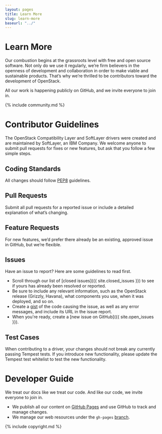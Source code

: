```yaml
---
layout: pages
title: Learn More
slug: learn-more
baseurl: "../"
---
```


# Learn More

Our combustion begins at the grassroots level with free and open source software. Not only do we use it regularly, we’re firm believers in the openness of development and collaboration in order to make viable and sustainable products. That’s why we’re thrilled to be contributors toward the development of OpenStack.

All our work is happening publicly on GitHub, and we invite everyone to join in.

{% include community.md %}

# Contributor Guidelines

The OpenStack Compatibility Layer and SoftLayer drivers were created and are maintained by SoftLayer, an IBM Company. We welcome anyone to submit pull requests for fixes or new features, but ask that you follow a few simple steps.

## Coding Standards

All changes should follow [PEP8](http://www.python.org/dev/peps/pep-0008) guidelines.

## Pull Requests

Submit all pull requests for a reported issue or include a detailed explanation of what’s changing. 

## Feature Requests

For new features, we’d prefer there already be an existing, approved issue in GitHub, but we’re flexible.

## Issues

Have an issue to report? Here are some guidelines to read first.

* Scroll through our list of [closed issues]({{ site.closed_issues }}) to see if yours has already been resolved or reported.
* Be sure to include any relevant information, such as the OpenStack release (Grizzly, Havana), what components you use, when it was deployed, and so on.
* Create a [gist](https://gist.github.com) of the code causing the issue, as well as any error messages, and include its URL in the issue report.
* When you're ready, create a [new issue on GitHub]({{ site.open_issues }}).

## Test Cases

When contributing to a driver, your changes should not break any currently passing Tempest tests. If you introduce new functionality, please update the Tempest test whitelist to test the new functionality.

# Developer Guide

We treat our docs like we treat our code. And like our code, we invite everyone to join in.

* We publish all our content on [GitHub Pages](http://pages.github.com) and use GitHub to track and manage changes.
* We manage our web resources under the `gh-pages` [branch](https://github.com/softlayer/jumpgate/tree/gh-pages).

{% include copyright.md %}